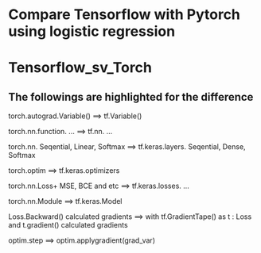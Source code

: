 # Compare Tensorflow with Pytorch using logistic regression
# Tensorflow_sv_Torch
## The followings are highlighted for the difference

torch.autograd.Variable() ==> tf.Variable()

torch.nn.function. ...    ==> tf.nn. ...

torch.nn. Seqential, Linear, Softmax ==> tf.keras.layers. Seqential, Dense, Softmax

torch.optim              ==> tf.keras.optimizers

torch.nn.Loss+ MSE, BCE and etc ==> tf.keras.losses. ...

torch.nn.Module ==> tf.keras.Model

Loss.Backward() calculated gradients ==> with tf.GradientTape() as t : Loss and t.gradient() calculated gradients

optim.step    ==> optim.applygradient(grad_var)
